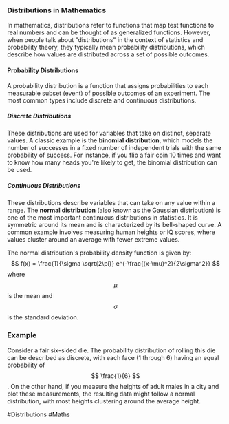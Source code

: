 ### Distributions in Mathematics

In mathematics, distributions refer to functions that map test functions to real numbers and can be thought of as generalized functions. However, when people talk about "distributions" in the context of statistics and probability theory, they typically mean probability distributions, which describe how values are distributed across a set of possible outcomes.

#### Probability Distributions

A probability distribution is a function that assigns probabilities to each measurable subset (event) of possible outcomes of an experiment. The most common types include discrete and continuous distributions.

##### Discrete Distributions
These distributions are used for variables that take on distinct, separate values. A classic example is the **binomial distribution**, which models the number of successes in a fixed number of independent trials with the same probability of success. For instance, if you flip a fair coin 10 times and want to know how many heads you're likely to get, the binomial distribution can be used.

##### Continuous Distributions
These distributions describe variables that can take on any value within a range. The **normal distribution** (also known as the Gaussian distribution) is one of the most important continuous distributions in statistics. It is symmetric around its mean and is characterized by its bell-shaped curve. A common example involves measuring human heights or IQ scores, where values cluster around an average with fewer extreme values.

The normal distribution's probability density function is given by:
$$ f(x) = \frac{1}{\sigma \sqrt{2\pi}} e^{-\frac{(x-\mu)^2}{2\sigma^2}} $$
where $$ \mu $$ is the mean and $$ \sigma $$ is the standard deviation.

### Example

Consider a fair six-sided die. The probability distribution of rolling this die can be described as discrete, with each face (1 through 6) having an equal probability of $$ \frac{1}{6} $$. On the other hand, if you measure the heights of adult males in a city and plot these measurements, the resulting data might follow a normal distribution, with most heights clustering around the average height.

#Distributions #Maths